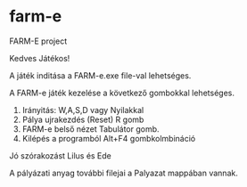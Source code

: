 # farm-e
FARM-E project

Kedves Játékos!

A játék inditása a FARM-e.exe file-val lehetséges.

A FARM-e játék kezelése a következő gombokkal lehetséges.

1. Irányitás: W,A,S,D vagy Nyilakkal
2. Pálya ujrakezdés (Reset) R gomb
3. FARM-e belső nézet Tabulátor gomb.
4. Kilépés a programból Alt+F4 gombkolmbináció 

Jó szórakozást
Lilus és Ede

A pályázati anyag további filejai a Palyazat mappában vannak.
